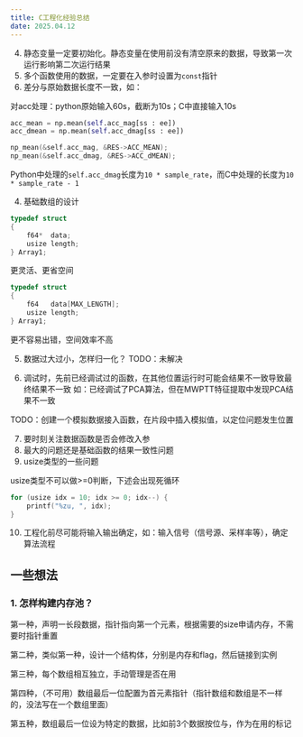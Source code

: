 ```yaml
---
title: C工程化经验总结
date: 2025.04.12
---
```




4. 静态变量一定要初始化。静态变量在使用前没有清空原来的数据，导致第一次运行影响第二次运行结果
2. 多个函数使用的数据，一定要在入参时设置为`const`指针
3. 差分与原始数据长度不一致，如：

对acc处理：python原始输入60s，截断为10s；C中直接输入10s

```Python
acc_mean = np.mean(self.acc_mag[ss : ee])
acc_dmean = np.mean(self.acc_dmag[ss : ee])
```

```C
np_mean(&self.acc_mag, &RES->ACC_MEAN);
np_mean(&self.acc_dmag, &RES->ACC_dMEAN);
```

Python中处理的`self.acc_dmag`长度为`10 * sample_rate`，而C中处理的长度为`10 * sample_rate - 1`

4. 基础数组的设计

```C
typedef struct
{
    f64*  data;
    usize length;
} Array1;
```

更灵活、更省空间

```C
typedef struct
{
    f64   data[MAX_LENGTH];
    usize length;
} Array1;
```
更不容易出错，空间效率不高


5. 数据过大过小，怎样归一化？
TODO：未解决

6. 调试时，先前已经调试过的函数，在其他位置运行时可能会结果不一致导致最终结果不一致
如：已经调试了PCA算法，但在MWPTT特征提取中发现PCA结果不一致

TODO：创建一个模拟数据接入函数，在片段中插入模拟值，以定位问题发生位置

7. 要时刻关注数据函数是否会修改入参
8. 最大的问题还是基础函数的结果一致性问题
9. usize类型的一些问题

usize类型不可以做>=0判断，下述会出现死循环

```C
for (usize idx = 10; idx >= 0; idx--) {
    printf("%zu, ", idx);
}
```

10. 工程化前尽可能将输入输出确定，如：输入信号（信号源、采样率等），确定算法流程



## 一些想法

### 1. 怎样构建内存池？

第一种，声明一长段数据，指针指向第一个元素，根据需要的size申请内存，不需要时指针重置

第二种，类似第一种，设计一个结构体，分别是内存和flag，然后链接到实例

第三种，每个数组相互独立，手动管理是否在用

第四种，（不可用）数组最后一位配置为首元素指针（指针数组和数组是不一样的，没法写在一个数组里面）

第五种，数组最后一位设为特定的数据，比如前3个数据按位与，作为在用的标记